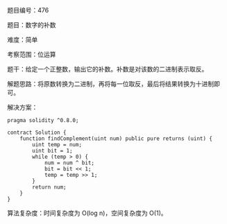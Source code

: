 题目编号：476

题目：数字的补数

难度：简单

考察范围：位运算

题干：给定一个正整数，输出它的补数。补数是对该数的二进制表示取反。

解题思路：将原数转换为二进制，再将每一位取反，最后将结果转换为十进制即可。

解决方案：

```solidity
pragma solidity ^0.8.0;

contract Solution {
    function findComplement(uint num) public pure returns (uint) {
        uint temp = num;
        uint bit = 1;
        while (temp > 0) {
            num = num ^ bit;
            bit = bit << 1;
            temp = temp >> 1;
        }
        return num;
    }
}
```

算法复杂度：时间复杂度为 O(log n)，空间复杂度为 O(1)。